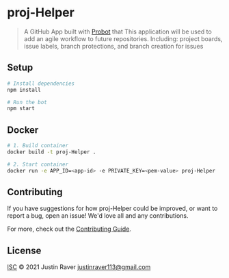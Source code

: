 # proj-Helper

> A GitHub App built with [Probot](https://github.com/probot/probot) that This application will be used to add an agile workflow to future repositories. Including: project boards, issue labels, branch protections, and branch creation for issues

## Setup

```sh
# Install dependencies
npm install

# Run the bot
npm start
```

## Docker

```sh
# 1. Build container
docker build -t proj-Helper .

# 2. Start container
docker run -e APP_ID=<app-id> -e PRIVATE_KEY=<pem-value> proj-Helper
```

## Contributing

If you have suggestions for how proj-Helper could be improved, or want to report a bug, open an issue! We'd love all and any contributions.

For more, check out the [Contributing Guide](CONTRIBUTING.md).

## License

[ISC](LICENSE) © 2021 Justin Raver <justinraver113@gmail.com>
